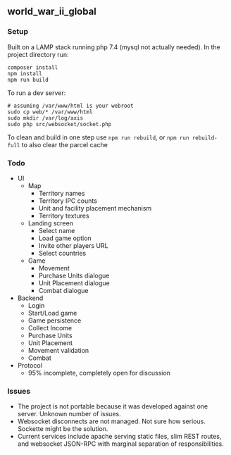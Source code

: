 ## world_war_ii_global

### Setup

Built on a LAMP stack running php 7.4 (mysql not actually needed). In the project directory run:
```
composer install
npm install
npm run build

```

To run a dev server:
```
# assuming /var/www/html is your webroot
sudo cp web/* /var/www/html
sudo mkdir /var/log/axis
sudo php src/websocket/socket.php
```

To clean and build in one step use `npm run rebuild`, or `npm run rebuild-full` to also clear the parcel cache

### Todo
- UI
  - Map
    - Territory names
    - Territory IPC counts
    - Unit and facility placement mechanism
    - Territory textures
  - Landing screen
    - Select name
    - Load game option
    - Invite other players URL
    - Select countries
  - Game
    - Movement
    - Purchase Units dialogue
    - Unit Placement dialogue
    - Combat dialogue
- Backend
  - Login
  - Start/Load game
  - Game persistence
  - Collect Income
  - Purchase Units
  - Unit Placement
  - Movement validation
  - Combat
- Protocol
  - 95% incomplete, completely open for discussion

### Issues
- The project is not portable because it was developed against one server. Unknown number of issues.
- Websocket disconnects are not managed. Not sure how serious. Sockette might be the solution.
- Current services include apache serving static files, slim REST routes, and websocket JSON-RPC with marginal separation of responsibilities.
